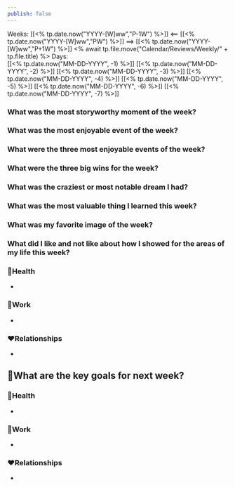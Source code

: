 ```yaml
---
publish: false
---
```

Weeks: [[<% tp.date.now("YYYY-[W]ww","P-1W") %>]] <== [[<% tp.date.now("YYYY-[W]ww","PW") %>]] ==> [[<% tp.date.now("YYYY-[W]ww","P+1W") %>]]
<% await tp.file.move("Calendar/Reviews/Weekly/" + tp.file.title) %>
Days:  
[[<% tp.date.now("MM-DD-YYYY", -1) %>]]
[[<% tp.date.now("MM-DD-YYYY", -2) %>]]
[[<% tp.date.now("MM-DD-YYYY", -3) %>]]
[[<% tp.date.now("MM-DD-YYYY", -4) %>]]
[[<% tp.date.now("MM-DD-YYYY", -5) %>]]
[[<% tp.date.now("MM-DD-YYYY", -6) %>]]
[[<% tp.date.now("MM-DD-YYYY", -7) %>]]

### What was the most storyworthy moment of the week?

### What was the most enjoyable event of the week?

### What were the three most enjoyable events of the week?

### What were the three big wins for the week?

### What was the craziest or most notable dream I had?

### What was the most valuable thing I learned this week?

### What was my favorite image of the week?

### What did I like and not like about how I showed for the areas of my life this week? 

### 💪Health
- 
### 💸Work
- 
### ❤️Relationships 
- 

## 🚀What are the key goals for next week? 
### 💪Health
- 
### 💸Work
- 
### ❤️Relationships 
- 